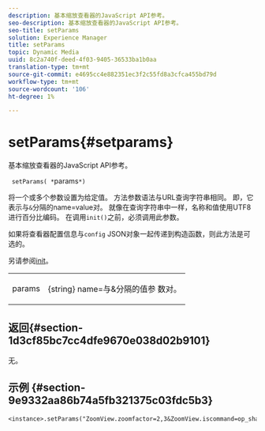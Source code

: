 ```yaml
---
description: 基本缩放查看器的JavaScript API参考。
seo-description: 基本缩放查看器的JavaScript API参考。
seo-title: setParams
solution: Experience Manager
title: setParams
topic: Dynamic Media
uuid: 8c2a740f-deed-4f03-9405-36533ba1b0aa
translation-type: tm+mt
source-git-commit: e4695cc4e882351ec3f2c55fd8a3cfca455bd79d
workflow-type: tm+mt
source-wordcount: '106'
ht-degree: 1%

---
```



# setParams{#setparams}

基本缩放查看器的JavaScript API参考。

` setParams( *`params`*)`

将一个或多个参数设置为给定值。 方法参数语法与URL查询字符串相同。 即，它表示与`&`分隔的name=value对。 就像在查询字符串中一样，名称和值使用UTF8进行百分比编码。 在调用`init()`之前，必须调用此参数。

如果将查看器配置信息与`config` JSON对象一起传递到构造函数，则此方法是可选的。

另请参阅[init](../../../c-html5-s7-aem-asset-viewers/c-html5-20-basic-zoom-viewer-about/c-html5-20-basic-zoom-viewer-javascriptapiref/r-html5-basic-zoom-viewer-20-javascriptapiref-init.md#reference-aee94dd92a28410784f7a1792e28683b)。

<table id="table_896DFF34A68A403DB93A6D597461A573"> 
 <tbody> 
  <tr> 
   <td colname="col1"> <p> <span class="codeph"> <span class="varname"> params</span> </span> </p> </td> 
   <td colname="col2"> <p> <span class="codeph"> {string}</span> name=与&amp;分隔的值参 <span class="codeph"> 数对</span>。 </p> </td> 
  </tr> 
 </tbody> 
</table>

## 返回{#section-1d3cf85bc7cc4dfe9670e038d02b9101}

无。

## 示例 {#section-9e9332aa86b74a5fb321375c03fdc5b3}

```
<instance>.setParams("ZoomView.zoomfactor=2,3&ZoomView.iscommand=op_sharpen%3d1")
```

